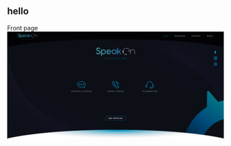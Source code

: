 ## hello

Front page
![front page](https://raw.githubusercontent.com/dinoDanic/speak-on/main/public/img/frontpage.png)
